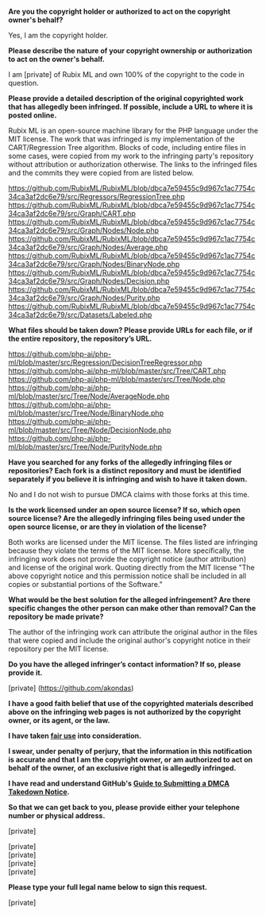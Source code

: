 **Are you the copyright holder or authorized to act on the copyright owner's behalf?**

Yes, I am the copyright holder.

**Please describe the nature of your copyright ownership or authorization to act on the owner's behalf.**

I am [private] of Rubix ML and own 100% of the copyright to the code in question.

**Please provide a detailed description of the original copyrighted work that has allegedly been infringed. If possible, include a URL to where it is posted online.**

Rubix ML is an open-source machine library for the PHP language under the MIT license. The work that was infringed is my implementation of the CART/Regression Tree algorithm. Blocks of code, including entire files in some cases, were copied from my work to the infringing party's repository without attribution or authorization otherwise. The links to the infringed files and the commits they were copied from are listed below.

https://github.com/RubixML/RubixML/blob/dbca7e59455c9d967c1ac7754c34ca3af2dc6e79/src/Regressors/RegressionTree.php  
https://github.com/RubixML/RubixML/blob/dbca7e59455c9d967c1ac7754c34ca3af2dc6e79/src/Graph/CART.php  
https://github.com/RubixML/RubixML/blob/dbca7e59455c9d967c1ac7754c34ca3af2dc6e79/src/Graph/Nodes/Node.php  
https://github.com/RubixML/RubixML/blob/dbca7e59455c9d967c1ac7754c34ca3af2dc6e79/src/Graph/Nodes/Average.php  
https://github.com/RubixML/RubixML/blob/dbca7e59455c9d967c1ac7754c34ca3af2dc6e79/src/Graph/Nodes/BinaryNode.php  
https://github.com/RubixML/RubixML/blob/dbca7e59455c9d967c1ac7754c34ca3af2dc6e79/src/Graph/Nodes/Decision.php  
https://github.com/RubixML/RubixML/blob/dbca7e59455c9d967c1ac7754c34ca3af2dc6e79/src/Graph/Nodes/Purity.php  
https://github.com/RubixML/RubixML/blob/dbca7e59455c9d967c1ac7754c34ca3af2dc6e79/src/Datasets/Labeled.php  

**What files should be taken down? Please provide URLs for each file, or if the entire repository, the repository’s URL.**

https://github.com/php-ai/php-ml/blob/master/src/Regression/DecisionTreeRegressor.php  
https://github.com/php-ai/php-ml/blob/master/src/Tree/CART.php  
https://github.com/php-ai/php-ml/blob/master/src/Tree/Node.php  
https://github.com/php-ai/php-ml/blob/master/src/Tree/Node/AverageNode.php  
https://github.com/php-ai/php-ml/blob/master/src/Tree/Node/BinaryNode.php  
https://github.com/php-ai/php-ml/blob/master/src/Tree/Node/DecisionNode.php  
https://github.com/php-ai/php-ml/blob/master/src/Tree/Node/PurityNode.php  

**Have you searched for any forks of the allegedly infringing files or repositories? Each fork is a distinct repository and must be identified separately if you believe it is infringing and wish to have it taken down.**

No and I do not wish to pursue DMCA claims with those forks at this time.

**Is the work licensed under an open source license? If so, which open source license? Are the allegedly infringing files being used under the open source license, or are they in violation of the license?**

Both works are licensed under the MIT license. The files listed are infringing because they violate the terms of the MIT license. More specifically, the infringing work does not provide the copyright notice (author attribution) and license of the original work. Quoting directly from the MIT license "The above copyright notice and this permission notice shall be included in all copies or substantial portions of the Software."

**What would be the best solution for the alleged infringement? Are there specific changes the other person can make other than removal? Can the repository be made private?**

The author of the infringing work can attribute the original author in the files that were copied and include the original author's copyright notice in their repository per the MIT license.

**Do you have the alleged infringer’s contact information? If so, please provide it.**

[private] (https://github.com/akondas)

**I have a good faith belief that use of the copyrighted materials described above on the infringing web pages is not authorized by the copyright owner, or its agent, or the law.**

**I have taken <a href="https://www.lumendatabase.org/topics/22">fair use</a> into consideration.**

**I swear, under penalty of perjury, that the information in this notification is accurate and that I am the copyright owner, or am authorized to act on behalf of the owner, of an exclusive right that is allegedly infringed.**

**I have read and understand GitHub's <a href="https://help.github.com/articles/guide-to-submitting-a-dmca-takedown-notice/">Guide to Submitting a DMCA Takedown Notice</a>.**

**So that we can get back to you, please provide either your telephone number or physical address.**

[private]

[private]  
[private]  
[private]  
[private]

**Please type your full legal name below to sign this request.**

[private]
